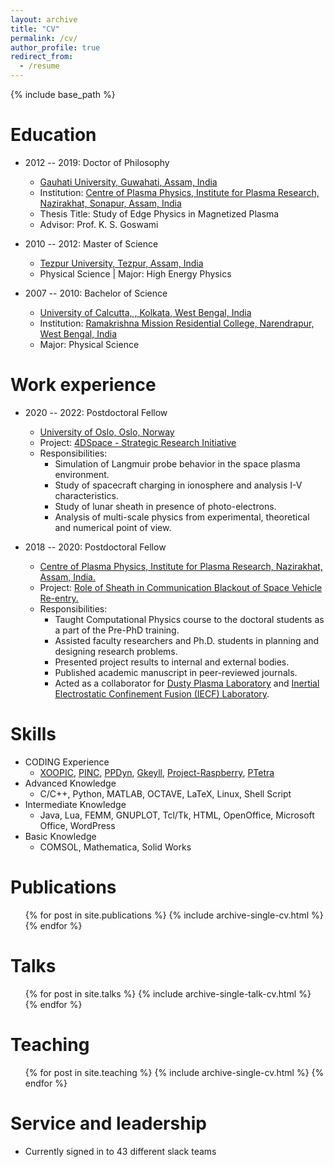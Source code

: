```yaml
---
layout: archive
title: "CV"
permalink: /cv/
author_profile: true
redirect_from:
  - /resume
---
```


{% include base_path %}

Education
======
* 2012 -- 2019: Doctor of Philosophy
  * [Gauhati University, Guwahati, Assam, India](https://gauhati.ac.in)
  * Institution: [Centre of Plasma Physics, Institute for Plasma Research, Nazirakhat, Sonapur, Assam, India](http://www.cppipr.res.in/)
  * Thesis Title: Study of Edge Physics in Magnetized Plasma
  * Advisor: Prof. K. S. Goswami

* 2010 -- 2012: Master of Science
  * [Tezpur University, Tezpur, Assam, India](http://www.tezu.ernet.in)
  * Physical Science | Major: High Energy Physics


* 2007 -- 2010: Bachelor of Science
  * [University of Calcutta, , Kolkata, West Bengal, India](https://www.caluniv.ac.in)
  * Institution: [Ramakrishna Mission Residential College, Narendrapur, West Bengal, India](https://rkmrc.in)
  * Major: Physical Science


Work experience
======
* 2020 -- 2022: Postdoctoral Fellow 
  * [University of Oslo, Oslo, Norway](https://www.mn.uio.no/fysikk/english/people/aca/sadhi/)
  * Project: [4DSpace - Strategic Research Initiative](https://www.mn.uio.no/fysikk/english/research/projects/4dspace/)
  * Responsibilities:
    * Simulation of Langmuir probe behavior in the space plasma environment. 
    * Study of spacecraft charging in ionosphere and analysis I-V characteristics.
    * Study of lunar sheath in presence of photo-electrons.
    * Analysis of multi-scale physics from experimental, theoretical and numerical point of view.

* 2018 -- 2020: Postdoctoral Fellow 
  * [Centre of Plasma Physics, Institute for Plasma Research, Nazirakhat, Assam, India.](http://www.cppipr.res.in/tsl.html)
  * Project: [Role of Sheath in Communication Blackout of Space Vehicle Re-entry.](#)
  * Responsibilities:
    * Taught Computational Physics course to the doctoral students as a part of the Pre-PhD training. 
    * Assisted faculty researchers and Ph.D. students in planning and designing research problems.
    * Presented project results to internal and external bodies.
    * Published academic manuscript in peer-reviewed journals.
    * Acted as a collaborator for [Dusty Plasma Laboratory](http://www.cppipr.res.in/dusty.html) and [Inertial Electrostatic Confinement Fusion (IECF) Laboratory](http://www.cppipr.res.in/iecf.html).
  
Skills
======
* CODING Experience
  * [XOOPIC](https://ptsg.egr.msu.edu/#Software), [PINC](https://github.com/pincproject/PINC), [PPDyn](https://github.com/sayanadhikari/PPDyn), [Gkeyll](https://gkyl.readthedocs.io/en/latest/index.html), [Project-Raspberry](https://github.com/projectRaspberry), [PTetra](#)
* Advanced Knowledge
  * C/C++, Python, MATLAB, OCTAVE, LaTeX, Linux, Shell Script
* Intermediate Knowledge
  * Java, Lua, FEMM, GNUPLOT, Tcl/Tk, HTML, OpenOffice, Microsoft Office, WordPress
* Basic Knowledge
  * COMSOL, Mathematica, Solid Works

Publications
======
  <ul>{% for post in site.publications %}
    {% include archive-single-cv.html %}
  {% endfor %}</ul>
  
Talks
======
  <ul>{% for post in site.talks %}
    {% include archive-single-talk-cv.html %}
  {% endfor %}</ul>
  
Teaching
======
  <ul>{% for post in site.teaching %}
    {% include archive-single-cv.html %}
  {% endfor %}</ul>
  
Service and leadership
======
* Currently signed in to 43 different slack teams

